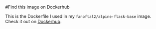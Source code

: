 #Find this image on Dockerhub

This is the Dockerfile I used in my `fanoftal2/alpine-flask-base` image. Check it out on [Dockerhub](https://hub.docker.com/r/fanoftal2/alpine-flask-base/).
